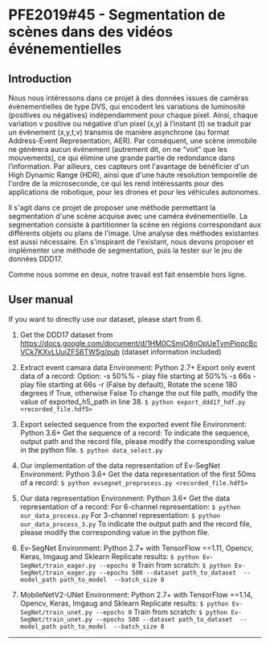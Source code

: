 # **PFE2019#45 - Segmentation de scènes dans des vidéos événementielles**

## **Introduction**

Nous nous intéressons dans ce projet à des données issues de caméras évènementielles de type DVS, qui encodent les variations de luminosité (positives ou négatives) indépendamment pour chaque pixel. Ainsi, chaque variation v positive ou négative d’un pixel (x,y) à l’instant (t) se traduit par un événement (x,y,t,v) transmis de manière asynchrone (au format Address-Event Representation, AER). Par conséquent, une scène immobile ne génèrera aucun événement (autrement dit, on ne “voit” que les mouvements), ce qui élimine une grande partie de redondance dans l’information. Par ailleurs, ces capteurs ont l'avantage de bénéficier d'un High Dynamic Range (HDR), ainsi que d'une haute résolution temporelle de l'ordre de la microseconde, ce qui  les rend intéressants pour des applications de robotique, pour les drones et pour les véhicules autonomes.

Il s'agit dans ce projet de proposer une méthode permettant la segmentation d'une scène acquise avec une caméra événementielle. La segmentation consiste à partitionner la scène en régions correspondant aux différents objets ou plans de l'image. Une analyse des méthodes existantes est aussi nécessaire. En s'inspirant de l'existant, nous devons proposer et implémenter une méthode de segmentation, puis la tester sur le jeu de données DDD17. 


Comme nous somme en deux, notre travail est fait ensemble hors ligne.


## **User manual**
If you want to directly use our dataset, please start from 6.
1. Get the DDD17 dataset from https://docs.google.com/document/d/1HM0CSmjO8nOpUeTvmPjopcBcVCk7KXvLUuiZFS6TWSg/pub (dataset information included)
2. Extract event camara data
   Environment: Python 2.7+
   Export only event data of a record:
Option: -s 50%% - play file starting at 50%%
-s 66s - play file starting at 66s
-r (False by default), Rotate the scene 180 degrees if True, otherwise False
To change the out file path, modify the value of exported_h5_path in line 38.
```$ python export_ddd17_hdf.py <recorded_file.hdf5> ```


3. Export selected sequence from the exported event file
   Environment: Python 3.6+
   Get the sequence of a record:
To indicate the sequence, output path and the record file, please modify the corresponding value in the python file.
```$ python data_select.py```

4. Our implementation of the data representation of Ev-SegNet
   Environment: Python 3.6+
   Get the data representation of the first 50ms of a record:
```$ python evsegnet_preprocess.py <recorded_file.hdf5> ```
5. Our data representation
   Environment: Python 3.6+
   Get the data representation of a record:
For 6-channel representation:
```$ python our_data_process.py```
For 3-channel representation:
```$ python our_data_process_3.py```
To indicate the output path and the record file, please modify the corresponding value in the python file.
6. Ev-SegNet
   Environment: Python 2.7+ with TensorFlow ==1.11, Opencv, Keras, Imgaug and Sklearn
   Replicate results:
```$ python Ev-SegNet/train_eager.py --epochs 0```
   Train from scratch:
```$ python Ev-SegNet/train_eager.py --epochs 500 --dataset path_to_dataset  --model_path path_to_model  --batch_size 8```

7. MobileNetV2-UNet
   Environment: Python 2.7+ with TensorFlow ==1.14, Opencv, Keras, Imgaug and Sklearn
   Replicate results:
```$ python Ev-SegNet/train_unet.py --epochs 0```
   Train from scratch:
```$ python Ev-SegNet/train_unet.py --epochs 500 --dataset path_to_dataset  --model_path path_to_model  --batch_size 8```






---------------------



